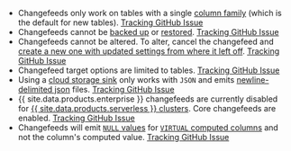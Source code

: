 - Changefeeds only work on tables with a single [column family](column-families.html) (which is the default for new tables). [Tracking GitHub Issue](https://github.com/cockroachdb/cockroach/issues/28667)
- Changefeeds cannot be [backed up](backup.html) or [restored](restore.html). [Tracking GitHub Issue](https://github.com/cockroachdb/cockroach/issues/73434)
- Changefeeds cannot be altered. To alter, cancel the changefeed and [create a new one with updated settings from where it left off](create-changefeed.html#start-a-new-changefeed-where-another-ended). [Tracking GitHub Issue](https://github.com/cockroachdb/cockroach/issues/28668)
- Changefeed target options are limited to tables. [Tracking GitHub Issue](https://github.com/cockroachdb/cockroach/issues/73435)
- Using a [cloud storage sink](create-changefeed.html#cloud-storage-sink) only works with `JSON` and emits [newline-delimited json](http://ndjson.org) files. [Tracking GitHub Issue](https://github.com/cockroachdb/cockroach/issues/73432)
- {{  site.data.products.enterprise  }} changefeeds are currently disabled for [{{  site.data.products.serverless  }} clusters](https://www.cockroachlabs.com/docs/cockroachcloud/quickstart). Core changefeeds are enabled. [Tracking GitHub Issue](https://github.com/cockroachdb/cockroach/issues/73429)    
- Changefeeds will emit [`NULL` values](null-handling.html) for [`VIRTUAL` computed columns](computed-columns.html) and not the column's computed value. [Tracking GitHub Issue](https://github.com/cockroachdb/cockroach/issues/74688)
